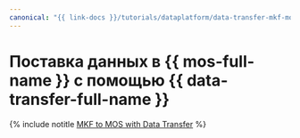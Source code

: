 ```yaml
---
canonical: "{{ link-docs }}/tutorials/dataplatform/data-transfer-mkf-mos"
---
```


# Поставка данных в {{ mos-full-name }} с помощью {{ data-transfer-full-name }}

{% include notitle [MKF to MOS with Data Transfer](../../_tutorials/dataplatform/data-transfer-mkf-mos.md) %}

